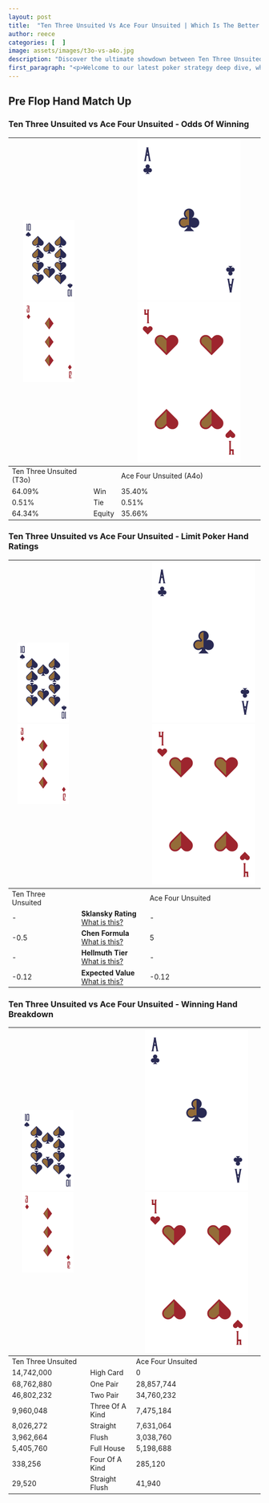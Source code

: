 ```yaml
---
layout: post
title:  "Ten Three Unsuited Vs Ace Four Unsuited | Which Is The Better Hand In Poker? A Complete Guide"
author: reece
categories: [  ]
image: assets/images/t3o-vs-a4o.jpg
description: "Discover the ultimate showdown between Ten Three Unsuited and Ace Four Unsuited in poker! Uncover the odds, strategies, and scenarios where one hand triumphs over the other. Get ready to up your poker game with this thrilling analysis."
first_paragraph: "<p>Welcome to our latest poker strategy deep dive, where we're pitting two distinct hands against each other in a high-stakes showdown: Ten Three Unsuited vs Ace Four Unsuited.</p><p>In the dynamic world of poker, every decision counts, and knowing which hand holds the upper hand is key to your success at the table.</p><p>In this article, we'll dissect these two hands, explore the scenarios where one dominates the other, and equip you with the knowledge to make strategic choices that can tip the odds in your favor.</p><p>Get ready to unravel the intriguing dynamics of these poker hands and elevate your game to new heights.</p>"
---
```




[comment]: # (sp0)

## Pre Flop Hand Match Up

<div class="table hand-ratings" markdown="1"> 



### Ten Three Unsuited vs Ace Four Unsuited - Odds Of Winning


    
| ![image info](assets/images/hand1/T.png) ![image info](assets/images/hand1/3o.png) |  | ![image info](assets/images/hand2/A.png) ![image info](assets/images/hand2/4o.png) |
| -------- | -------- | -------- |
| Ten Three Unsuited (T3o) |  | Ace Four Unsuited (A4o) |
| 64.09% | Win | 35.40% |
| 0.51% | Tie | 0.51% |
| 64.34% | Equity | 35.66% |




[comment]: # (sp1)



### Ten Three Unsuited vs Ace Four Unsuited - Limit Poker Hand Ratings


    
| ![image info](assets/images/hand1/T.png) ![image info](assets/images/hand1/3o.png) |  | ![image info](assets/images/hand2/A.png) ![image info](assets/images/hand2/4o.png) |
| -------- | -------- | -------- |
| Ten Three Unsuited |  | Ace Four Unsuited |
| - | **Sklansky Rating** [What is this?](/sklansky-rating-explained) | - |
| -0.5 | **Chen Formula** [What is this?](/chen-formula-explained) | 5 |
| - | **Hellmuth Tier** [What is this?](/Hellmuth-tier-explained) | - |
| -0.12 | **Expected Value** [What is this?](/expected-value-explained) | -0.12 |




[comment]: # (sp2)



### Ten Three Unsuited vs Ace Four Unsuited - Winning Hand Breakdown


    
| ![image info](assets/images/hand1/T.png) ![image info](assets/images/hand1/3o.png) |  | ![image info](assets/images/hand2/A.png) ![image info](assets/images/hand2/4o.png) |
| -------- | -------- | -------- |
| Ten Three Unsuited |  | Ace Four Unsuited |
| 14,742,000 | High Card | 0 |
| 68,762,880 | One Pair | 28,857,744 |
| 46,802,232 | Two Pair | 34,760,232 |
| 9,960,048 | Three Of A Kind | 7,475,184 |
| 8,026,272 | Straight | 7,631,064 |
| 3,962,664 | Flush | 3,038,760 |
| 5,405,760 | Full House | 5,198,688 |
| 338,256 | Four Of A Kind | 285,120 |
| 29,520 | Straight Flush | 41,940 |




[comment]: # (sp3)



</div>

[comment]: # (sp4)



[comment]: # (sp5)

